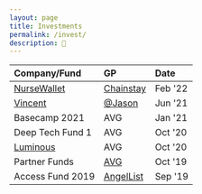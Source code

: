 ```yaml
---
layout: page
title: Investments
permalink: /invest/
description: 💸
---
```

| Company/Fund | GP | Date |
| :---    | :---  | :---  |
| <a href="https://www.nursewallet.co/" target="_blank">NurseWallet</a> | <a href="https://www.chainstaycapital.com/" target="_blank">Chainstay</a> | Feb '22 |
| <a href="https://twitter.com/DiscoverVincent" target="_blank">Vincent</a> | <a href="https://twitter.com/jason" target="_blank">@Jason</a> | Jun '21 |
| Basecamp 2021 | AVG | Jan '21 |
| Deep Tech Fund 1 | AVG | Oct '20 |
| <a href="https://www.luminous.com/" target="_blank">Luminous</a> | AVG | Oct '20 |
| Partner Funds | <a href="https://www.av.vc/" target="_blank">AVG</a> | Oct '19 |
| Access Fund 2019 | <a href="https://www.angellist.com/" target="_blank">AngelList</a> | Sep '19 |